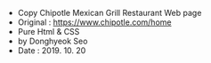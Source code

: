 * Copy Chipotle Mexican Grill Restaurant Web page
* Original : https://www.chipotle.com/home
* Pure Html & CSS
* by Donghyeok Seo
* Date : 2019. 10. 20